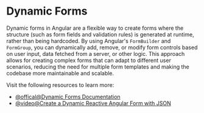 # Dynamic Forms

Dynamic forms in Angular are a flexible way to create forms where the structure (such as form fields and validation rules) is generated at runtime, rather than being hardcoded. By using Angular's `FormBuilder` and `FormGroup`, you can dynamically add, remove, or modify form controls based on user input, data fetched from a server, or other logic. This approach allows for creating complex forms that can adapt to different user scenarios, reducing the need for multiple form templates and making the codebase more maintainable and scalable.

Visit the following resources to learn more:

- [@offical@Dynamic Forms Documentation](https://angular.dev/guide/forms/dynamic-forms)
- [@video@Create a Dynamic Reactive Angular Form with JSON](https://www.youtube.com/watch?v=ByHw_RMjkKM)